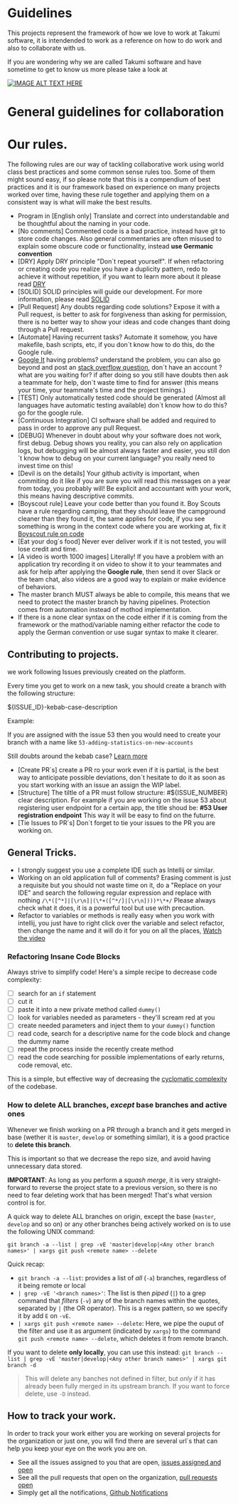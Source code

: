 # Guidelines

This projects represent the framework of how we love to work at Takumi software, it is intendended
to work as a reference on how to do work and also to collaborate with us. 

If you are wondering why we are called Takumi software and have sometime to get to know us more please take a look at

[![IMAGE ALT TEXT HERE](https://img.youtube.com/vi/9EI3aEFANBo/0.jpg)](https://www.youtube.com/watch?v=9EI3aEFANBo)

# General guidelines for collaboration

# Our rules. 

The following rules are our way of tackling collaborative work using world class best practices
and some common sense rules too. Some of them might sound easy, if so please note that this is a compendium
of best practices and it is our framework based on experience on many projects worked over time, having these rule together
and applying them on a consistent way is what will make the best results.


- Program in [English only] Translate and correct into understandable and be thoughtful about the naming in your code.
- [No comments] Commented code is a bad practice, instead have git to store code changes. Also general commentaries are often misused to explain some obscure code or functionality, instead **use Germanic convention**  
- [DRY] Apply DRY principle "Don´t repeat yourself". If when refactoring or creating code you realize you have a duplicity pattern, redo to achieve it without repetition, if you want to learn more about it please read [DRY](https://dzone.com/articles/software-design-principles-dry-kiss-and-yagni)
- [SOLID] SOLID principles will guide our development. For more information, please read [SOLID](https://www.hashbangcode.com/article/solid-principles-php)
- [Pull Request] Any doubts regarding code solutions? Expose it with a Pull request, is better to ask for forgiveness than asking for permission, there is no better way to show your ideas and code changes thant doing through a Pull request.
- [Automate] Having recurrent tasks? Automate it somehow, you have makefile, bash scripts, etc, if you don´t know how to do this, do the Google rule.
- [Google It](www.google.com) having problems? understand the problem, you can also go beyond and post an [stack overflow question](https://stackoverflow.com/), don´t have an account ? what are you waiting for? if after doing so you still have doubts then ask a teammate for help, don´t waste time to find for answer (this means your time, your teammate's time and the project timings.)
- [TEST] Only automatically tested code should be generated (Almost all languages have automatic testing available) don´t know how to do this? go for the google rule.
- [Continuous Integration] CI software shall be added and required to pass in order to approve any pull Request. 
- [DEBUG] Whenever in doubt about why your software does not work, first debug. Debug shows you reality, you can also rely on application logs, but debugging will be almost always faster and easier, you still don´t know how to debug on your current language? you really need to invest time on this!
- [Devil is on the details] Your github activity is important, when commiting do it like if you are sure you will read this messages on a year from today, you probably will! Be explicit and accountant with your work, this means having descriptive commits.
- [Boyscout rule] Leave your code better than you found it. Boy Scouts have a rule regarding camping, that they should leave the campground cleaner than they found it, the same applies for code, if you see something is wrong in the context code where you are working at, fix it [Boyscout rule on code](https://medium.com/@biratkirat/step-8-the-boy-scout-rule-robert-c-martin-uncle-bob-9ac839778385) 
- [Eat your dog´s food] Never ever deliver work if it is not tested, you will lose credit and time.
- [A video is worth 1000 images] Literally! If you have a problem with an application try recording it on video to show it to your teammates and ask for help after applying the **Google rule**, then send it over Slack or the team chat, also videos are a good way to explain or make evidence of behaviors. 
- The master branch MUST always be able to compile, this means that we need to protect the master branch by having pipelines. Protection comes from automation instead of mothod implementation.
- If there is a none clear syntax on the code either if it is coming from the framework or the mathod/variable naming either refactor the code to apply the German convention or use sugar syntax to make it clearer.


## Contributing to projects.

we work following Issues previously created on the platform. 

Every time you get to work on a new task, you should create a branch with the following structure: 

${ISSUE_ID}-kebab-case-description

Example: 

If you are assigned with the issue 53 then you would need to create your branch with a name like `53-adding-statistics-on-new-accounts`

Still doubts around the kebab case? [Learn more](https://wiki.c2.com/?KebabCase)

- [Create PR´s] create a PR ro your work even if it is partial, is the best way to anticipate possible deviations, don´t hesitate to do it as soon as you start working with an issue an assign the WIP label.
- [Structure] The tiltle of a PR must follow structure: #${ISSUE_NUMBER} clear description. For example if you are working on the issue 53 about registering user endpoint for a certain app, the title shoud be: **#53 User registration endpoint** This way it will be easy to find on the futurre.
- [Tie Issues to PR´s] Don´t forget to tie your issues to the PR you are working on.
 
## General Tricks.

-  I strongly suggest you use a complete IDE such as Intellij or similar.
-  Working on an old application full of comments? Erasing comment is just a requisite but you should not waste time on it, do a "Replace on your IDE" and search the following regular expression and replace with nothing
  `/\*([^*]|[\r\n]|(\*+([^*/]|[\r\n])))*\*+/`
Please always check what it does, it is a powerful tool but use with precaution.
-  Refactor to variables or methods is really easy when you work with intellij, you just have to right click over the variable and select refactor, then change the name and it will do it for you on all the places, [Watch the video](https://www.youtube.com/watch?v=_Fv7Bn9qwkI)

### Refactoring Insane Code Blocks
Always strive to simplify code! Here's a simple recipe to decrease code complexity:

- [ ] search for an `if` statement
- [ ] cut it
- [ ] paste it into a new private method called `dummy()`
- [ ] look for variables needed as parameters - they'll scream red at you
- [ ] create needed parameters and inject them to your `dummy()` function
- [ ] read code, search for a descriptive name for the code block and change the dummy name
- [ ] repeat the process inside the recently create method
- [ ] read the code searching for possible implementations of early returns, code removal, etc.

This is a simple, but effective way of decreasing the [cyclomatic complexity](https://en.wikipedia.org/wiki/Cyclomatic_complexity) of the codebase.

### How to delete ALL branches, _except_ base branches and active ones
Whenever we finish working on a PR through a branch and it gets merged in base (wether it is `master`, `develop` or something similar), it is a good practice to **delete this branch**.

This is important so that we decrease the repo size, and avoid having unnecessary data stored.

**IMPORTANT**: As long as you perform a _squash merge_, it is very straight-forward to reverse the project state to a previous version, so there is no need to fear deleting work that has been merged! That's what version control is for.

A quick way to delete ALL branches on origin, except the base (`master`, `develop` and so on) or any other branches being actively worked on is to use the following UNIX command:

`git branch -a --list | grep -vE 'master|develop|<Any other branch names>' | xargs git push <remote name> --delete`

Quick recap:

* `git branch -a --list`: provides a list of _all_ (`-a`) branches, regardless of it being remote or local
* `| grep -vE '<branch names>'`: The list is then _piped_ (`|`) to a grep command that _filters_ (`-v`) any of the branch names within the quotes, separated by `|` (the OR operator). This is a regex pattern, so we specify it by add `E` on `-vE`.
* `| xargs git push <remote name> --delete`: Here, we pipe the ouput of the filter and use it as argument (indicated by `xargs`) to the command `git push <remote name> --delete`, which deletes it from remote branch.

If you want to delete **only locally**, you can use this instead:
`git branch --list | grep -vE 'master|develop|<Any other branch names>' | xargs git branch -d`
> This will delete any banches not defined in filter, but _only_ if it has already been fully merged in its upstream branch. If you want to force delete, use `-D` instead.

## How to track your work.

In order to track your work either you are working on several projects for the organization or just one, you will find there are several url´s that can help you keep your eye on the work you are on.

- See all the issues assigned to you that are open, [issues assigned and open](https://github.com/issues?q=user%3Atakumi-software+is%3Aopen)
- See all the pull requests that open on the organization, [pull requests open](https://github.com/pulls?q=user%3Atakumi-software+is%3Aopen)
- Simply get all the notifications, [Github Notifications](https://github.com/notifications)
      
